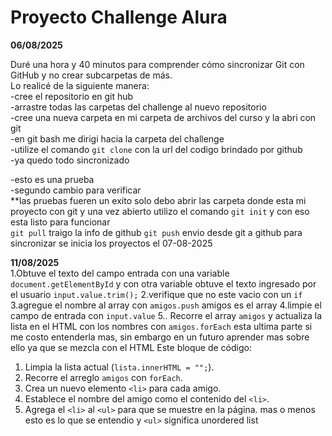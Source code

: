 # Proyecto Challenge Alura

**06/08/2025**

Duré una hora y 40 minutos para comprender cómo sincronizar Git con GitHub y no crear subcarpetas de más.    
Lo realicé de la siguiente manera:  
-cree el repositorio en git hub     
-arrastre todas las carpetas del challenge al nuevo repositorio     
-cree una nueva carpeta en mi carpeta de archivos del curso y la abri con git     
-en git bash me dirigi hacia la carpeta del challenge    
-utilize el comando `git clone` con la url del codigo brindado por github   
-ya quedo todo sincronizado 


-esto es una prueba    
-segundo cambio para verificar    
**las pruebas fueren un exito solo debo abrir las carpeta donde esta mi proyecto con git y una vez abierto utilizo el comando `git init` y con eso esta listo para funcionar   
`git pull` traigo la info de github
`git push` envio desde git a github para sincronizar 
se inicia los proyectos el 07-08-2025

**11/08/2025**         
1.Obtuve el texto del campo entrada con una variable `document.getElementById` y con otra variable  obtuve el texto ingresado por el usuario `input.value.trim();`
2.verifique que no este vacio con un `if` 
3.agregue el nombre al array con `amigos.push` amigos es el array 
4.limpie el campo de entrada con `input.value`
5.. Recorre el array `amigos` y actualiza la lista en el HTML con los nombres 
con `amigos.forEach` esta ultima parte si me costo entenderla mas, sin embargo en un futuro aprender mas sobre ello ya que se mezcla con el HTML 
Este bloque de código:
1. Limpia la lista actual (`lista.innerHTML = "";`).
2. Recorre el arreglo `amigos` con `forEach`.
3. Crea un nuevo elemento `<li>` para cada amigo.
4. Establece el nombre del amigo como el contenido del `<li>`.
5. Agrega el `<li>` al `<ul>` para que se muestre en la página.
mas o menos esto es lo que se entendio y `<ul>` significa unordered list

